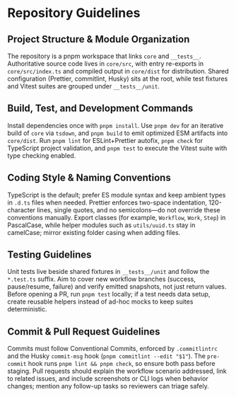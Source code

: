 # Repository Guidelines

## Project Structure & Module Organization
The repository is a pnpm workspace that links `core` and `__tests__`. Authoritative source code lives in `core/src`, with entry re-exports in `core/src/index.ts` and compiled output in `core/dist` for distribution. Shared configuration (Prettier, commitlint, Husky) sits at the root, while test fixtures and Vitest suites are grouped under `__tests__/unit`.

## Build, Test, and Development Commands
Install dependencies once with `pnpm install`. Use `pnpm dev` for an iterative build of `core` via `tsdown`, and `pnpm build` to emit optimized ESM artifacts into `core/dist`. Run `pnpm lint` for ESLint+Prettier autofix, `pnpm check` for TypeScript project validation, and `pnpm test` to execute the Vitest suite with type checking enabled.

## Coding Style & Naming Conventions
TypeScript is the default; prefer ES module syntax and keep ambient types in `.d.ts` files when needed. Prettier enforces two-space indentation, 120-character lines, single quotes, and no semicolons—do not override these conventions manually. Export classes (for example, `Workflow`, `Work`, `Step`) in PascalCase, while helper modules such as `utils/uuid.ts` stay in camelCase; mirror existing folder casing when adding files.

## Testing Guidelines
Unit tests live beside shared fixtures in `__tests__/unit` and follow the `*.test.ts` suffix. Aim to cover new workflow branches (success, pause/resume, failure) and verify emitted snapshots, not just return values. Before opening a PR, run `pnpm test` locally; if a test needs data setup, create reusable helpers instead of ad-hoc mocks to keep suites deterministic.

## Commit & Pull Request Guidelines
Commits must follow Conventional Commits, enforced by `.commitlintrc` and the Husky `commit-msg` hook (`pnpm commitlint --edit "$1"`). The `pre-commit` hook runs `pnpm lint && pnpm check`, so ensure both pass before staging. Pull requests should explain the workflow scenario addressed, link to related issues, and include screenshots or CLI logs when behavior changes; mention any follow-up tasks so reviewers can triage safely.
